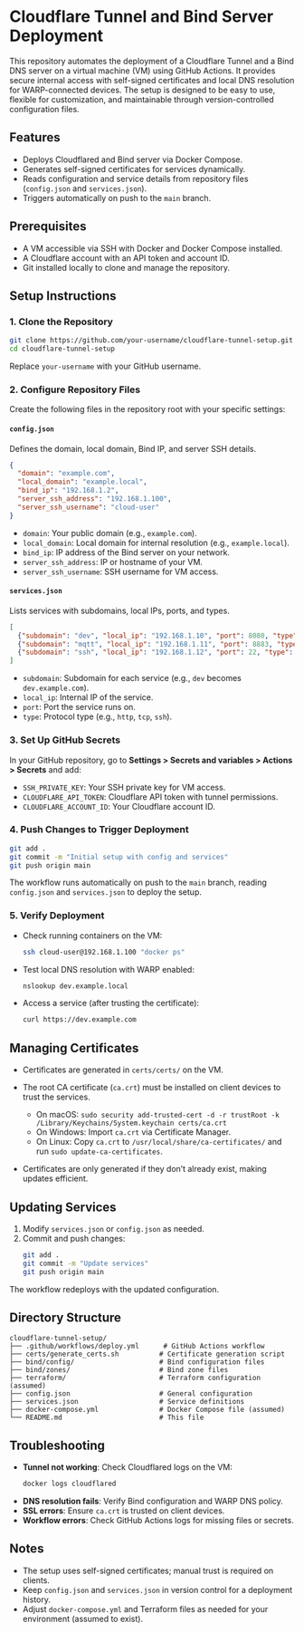 # Cloudflare Tunnel and Bind Server Deployment

This repository automates the deployment of a Cloudflare Tunnel and a Bind DNS server on a virtual machine (VM) using GitHub Actions. It provides secure internal access with self-signed certificates and local DNS resolution for WARP-connected devices. The setup is designed to be easy to use, flexible for customization, and maintainable through version-controlled configuration files.

## Features

- Deploys Cloudflared and Bind server via Docker Compose.
- Generates self-signed certificates for services dynamically.
- Reads configuration and service details from repository files (`config.json` and `services.json`).
- Triggers automatically on push to the `main` branch.

## Prerequisites

- A VM accessible via SSH with Docker and Docker Compose installed.
- A Cloudflare account with an API token and account ID.
- Git installed locally to clone and manage the repository.

## Setup Instructions

### 1. Clone the Repository

```bash
git clone https://github.com/your-username/cloudflare-tunnel-setup.git
cd cloudflare-tunnel-setup
```

Replace `your-username` with your GitHub username.

### 2. Configure Repository Files

Create the following files in the repository root with your specific settings:

#### `config.json`

Defines the domain, local domain, Bind IP, and server SSH details.

```json
{
  "domain": "example.com",
  "local_domain": "example.local",
  "bind_ip": "192.168.1.2",
  "server_ssh_address": "192.168.1.100",
  "server_ssh_username": "cloud-user"
}
```

- `domain`: Your public domain (e.g., `example.com`).
- `local_domain`: Local domain for internal resolution (e.g., `example.local`).
- `bind_ip`: IP address of the Bind server on your network.
- `server_ssh_address`: IP or hostname of your VM.
- `server_ssh_username`: SSH username for VM access.

#### `services.json`

Lists services with subdomains, local IPs, ports, and types.

```json
[
  {"subdomain": "dev", "local_ip": "192.168.1.10", "port": 8080, "type": "http"},
  {"subdomain": "mqtt", "local_ip": "192.168.1.11", "port": 8883, "type": "tcp"},
  {"subdomain": "ssh", "local_ip": "192.168.1.12", "port": 22, "type": "ssh"}
]
```

- `subdomain`: Subdomain for each service (e.g., `dev` becomes `dev.example.com`).
- `local_ip`: Internal IP of the service.
- `port`: Port the service runs on.
- `type`: Protocol type (e.g., `http`, `tcp`, `ssh`).

### 3. Set Up GitHub Secrets

In your GitHub repository, go to **Settings > Secrets and variables > Actions > Secrets** and add:

- `SSH_PRIVATE_KEY`: Your SSH private key for VM access.
- `CLOUDFLARE_API_TOKEN`: Cloudflare API token with tunnel permissions.
- `CLOUDFLARE_ACCOUNT_ID`: Your Cloudflare account ID.

### 4. Push Changes to Trigger Deployment

```bash
git add .
git commit -m "Initial setup with config and services"
git push origin main
```

The workflow runs automatically on push to the `main` branch, reading `config.json` and `services.json` to deploy the setup.

### 5. Verify Deployment

- Check running containers on the VM:
  ```bash
  ssh cloud-user@192.168.1.100 "docker ps"
  ```
- Test local DNS resolution with WARP enabled:
  ```bash
  nslookup dev.example.local
  ```
- Access a service (after trusting the certificate):
  ```bash
  curl https://dev.example.com
  ```

## Managing Certificates

- Certificates are generated in `certs/certs/` on the VM.
- The root CA certificate (`ca.crt`) must be installed on client devices to trust the services.
  - On macOS: `sudo security add-trusted-cert -d -r trustRoot -k /Library/Keychains/System.keychain certs/ca.crt`
  - On Windows: Import `ca.crt` via Certificate Manager.
  - On Linux: Copy `ca.crt` to `/usr/local/share/ca-certificates/` and run `sudo update-ca-certificates`.

- Certificates are only generated if they don’t already exist, making updates efficient.

## Updating Services

1. Modify `services.json` or `config.json` as needed.
2. Commit and push changes:
   ```bash
   git add .
   git commit -m "Update services"
   git push origin main
   ```

The workflow redeploys with the updated configuration.

## Directory Structure

```
cloudflare-tunnel-setup/
├── .github/workflows/deploy.yml      # GitHub Actions workflow
├── certs/generate_certs.sh          # Certificate generation script
├── bind/config/                     # Bind configuration files
├── bind/zones/                      # Bind zone files
├── terraform/                       # Terraform configuration (assumed)
├── config.json                      # General configuration
├── services.json                    # Service definitions
├── docker-compose.yml               # Docker Compose file (assumed)
└── README.md                        # This file
```

## Troubleshooting

- **Tunnel not working**: Check Cloudflared logs on the VM:
  ```bash
  docker logs cloudflared
  ```
- **DNS resolution fails**: Verify Bind configuration and WARP DNS policy.
- **SSL errors**: Ensure `ca.crt` is trusted on client devices.
- **Workflow errors**: Check GitHub Actions logs for missing files or secrets.

## Notes

- The setup uses self-signed certificates; manual trust is required on clients.
- Keep `config.json` and `services.json` in version control for a deployment history.
- Adjust `docker-compose.yml` and Terraform files as needed for your environment (assumed to exist).
